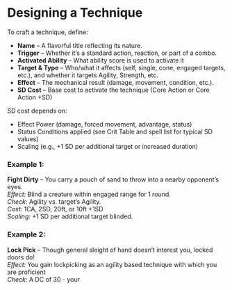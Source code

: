 # Designing a Technique

To craft a technique, define:

- **Name** – A flavorful title reflecting its nature.
- **Trigger** – Whether it’s a standard action, reaction, or part of a combo.
- **Activated Ability** – What ability score is used to activate it
- **Target & Type** – Who/what it affects (self, single, cone, engaged targets, etc.), and whether it targets Agility, Strength, etc.
- **Effect** – The mechanical result (damage, movement, condition, etc.).
- **SD Cost** – Base cost to activate the technique (Core Action or Core Action +SD)

SD cost depends on:
- Effect Power (damage, forced movement, advantage, status)
- Status Conditions applied (see Crit Table and spell list for typical SD values)
- Scaling (e.g., +1 SD per additional target or increased duration)

### Example 1:
**Fight Dirty** – You carry a pouch of sand to throw into a nearby opponent’s eyes.  
*Effect:* Blind a creature within engaged range for 1 round.  
*Check:* Agility vs. target’s Agility.  
*Cost:* 1CA, 2SD, 20ft, or 10ft +1SD  
*Scaling:* +1 SD per additional target blinded.

### Example 2:
**Lock Pick** – Though general sleight of hand doesn’t interest you, locked doors do!  
*Effect:* You gain lockpicking as an agility based technique with which you are proficient  
*Check:* A DC of 30 - your
